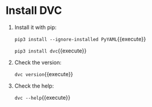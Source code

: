 # Install DVC

1. Install it with pip:

   `pip3 install --ignore-installed PyYAML`{{execute}}
   
   `pip3 install dvc`{{execute}}
   
2. Check the version:

   `dvc version`{{execute}}
   
3. Check the help:

   `dvc --help`{{execute}}
